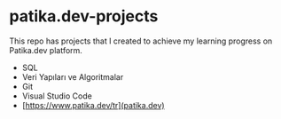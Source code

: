 # patika.dev-projects

This repo has projects that I created to achieve my learning progress on Patika.dev platform.

-   SQL
-   Veri Yapıları ve Algoritmalar
-   Git
-   Visual Studio Code
-   [https://www.patika.dev/tr](patika.dev)
